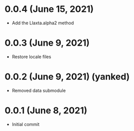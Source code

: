 # 0.0.4 (June 15, 2021)

- Add the Llaxta.alpha2 method

# 0.0.3 (June 9, 2021)

- Restore locale files

# 0.0.2 (June 9, 2021) (yanked)

- Removed data submodule

# 0.0.1 (June 8, 2021)

- Initial commit